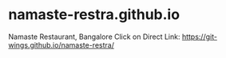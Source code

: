 # namaste-restra.github.io
Namaste Restaurant, Bangalore
Click on Direct Link: https://git-wings.github.io/namaste-restra/
